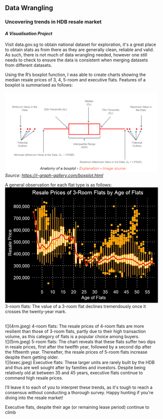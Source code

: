 ## Data Wrangling

### Uncovering trends in HDB resale market

#### *A Visualisation Project*

Visit data.gov.sg to obtain national dataset for exploration, it's a great place to obtain stats as from there as they are generally clean, reliable and valid. As such, there is not much of data wrangling needed, however one still needs to check to ensure the data is consistent when merging datasets from different datasets.

Using the R’s boxplot function, I was able to create charts showing the median resale prices of 3, 4, 5-room and executive flats. Features of a boxplot is summarised as follows:
<br /><br />
![](boxplot_explain.png)
*Source: https://r-graph-gallery.com/boxplot.html*

A general observation for each flat type is as follows:
<br />
![](3rm.jpeg)
3-room flats: The value of a 3-room flat declines tremendously once it crosses the twenty-year mark.

<br />
![](4rm.jpeg)
4-room flats: The resale prices of 4-room flats are more resilient than those of 3-room flats, partly due to their high transaction volume, as this category of flats is a popular choice among buyers.

<br />
![](5rm.jpeg)
5-room flats: The chart reveals that these flats suffer two dips in resale prices, first after the twelfth year, followed by a second dip after the fifteenth year. Thereafter, the resale prices of 5-room flats increase despite them getting older.

<br />
![](exec.jpeg)
Executive flats: These larger units are rarely built by the HDB and thus are well sought after by families and investors. Despite being relatively old at between 35 and 45 years, executive flats continue to command high resale prices.

I’ll leave it to each of you to interpret these trends, as it's tough to reach a consensus without conducting a thorough survey. Happy hunting if you're diving into the resale market!


Executive flats, despite their age (or remaining lease period) continue to climb
